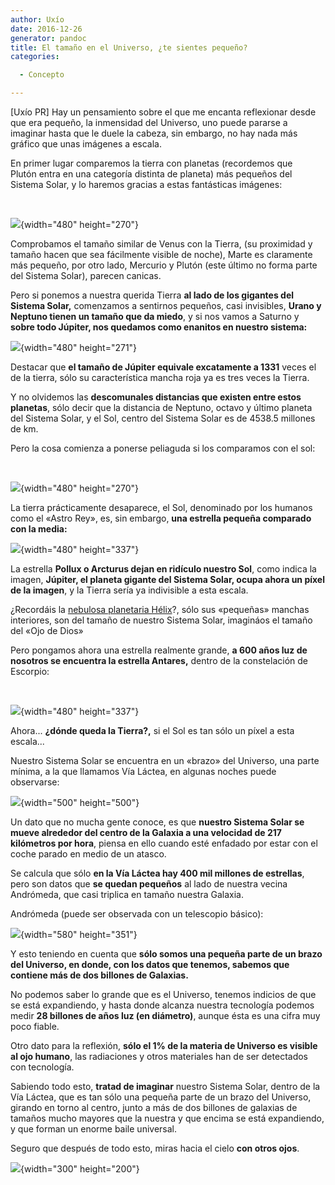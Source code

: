 ```yaml
---
author: Uxío
date: 2016-12-26
generator: pandoc
title: El tamaño en el Universo, ¿te sientes pequeño?
categories:

  - Concepto

---
```




\[Uxío PR\] Hay un pensamiento sobre el que me encanta reflexionar desde
que era pequeño, la inmensidad del Universo, uno puede pararse a
imaginar hasta que le duele la cabeza, sin embargo, no hay nada más
gráfico que unas imágenes a escala.

En primer lugar comparemos la tierra con planetas (recordemos que
Plutón entra en una categoría distinta de planeta) más pequeños del
Sistema Solar, y lo haremos gracias a estas fantásticas imágenes:

 

![](http://www.seti-argentina.com.ar/files/p318a.jpg){width="480"
height="270"}

Comprobamos el tamaño similar de Venus con la Tierra, (su proximidad y
tamaño hacen que sea fácilmente visible de noche), Marte es claramente
más pequeño, por otro lado, Mercurio y Plutón (este último no forma
parte del Sistema Solar), parecen canicas.

Pero si ponemos a nuestra querida Tierra **al lado de los gigantes del
Sistema Solar,** comenzamos a sentirnos pequeños, casi invisibles,
**Urano y Neptuno tienen un tamaño que da miedo**, y si nos vamos a
Saturno y **sobre todo Júpiter, nos quedamos como enanitos en nuestro
sistema:**

![](http://www.seti-argentina.com.ar/files/p318b.jpg){width="480"
height="271"}

Destacar que **el tamaño de Júpiter equivale excatamente a 1331** veces
el de la tierra, sólo su característica mancha roja ya es tres veces la
Tierra.

Y no olvidemos las **descomunales distancias que existen entre estos
planetas**, sólo decir que la distancia de Neptuno, octavo y último
planeta del Sistema Solar, y el Sol, centro del Sistema Solar es de
4538.5 millones de km.

Pero la cosa comienza a ponerse peliaguda si los comparamos con el sol:

 

![](http://www.seti-argentina.com.ar/files/p318c.jpg){width="480"
height="270"}

La tierra prácticamente desaparece, el Sol, denominado por los humanos
como el «Astro Rey», es, sin embargo, **una estrella pequeña comparado
con la media:**

![](http://www.seti-argentina.com.ar/files/p318d.jpg){width="480"
height="337"}

La estrella **Pollux o Arcturus dejan en ridículo nuestro Sol**, como
indica la imagen, **Júpiter, el planeta gigante del Sistema Solar, ocupa
ahora un píxel de la imagen**, y la Tierra sería ya indivisible a esta
escala.

¿Recordáis la [nebulosa planetaria
Hélix](http://entelequia.bligoo.com/content/view/455931)?, sólo sus
«pequeñas» manchas interiores, son del tamaño de nuestro Sistema Solar,
imagináos el tamaño del «Ojo de Dios»

Pero pongamos ahora una estrella realmente grande, **a 600 años luz de
nosotros se encuentra la estrella Antares,** dentro de la constelación
de Escorpio:

 

![](http://www.seti-argentina.com.ar/files/p318e.jpg){width="480"
height="337"}

Ahora... **¿dónde queda la Tierra?,** si el Sol es tan sólo un píxel a
esta escala...

Nuestro Sistema Solar se encuentra en un «brazo» del Universo, una parte
mínima, a la que llamamos Vía Láctea, en algunas noches puede
observarse:

![](http://starmatt.com/gallery/astro/02041612.jpg){width="500"
height="500"}

Un dato que no mucha gente conoce, es que **nuestro Sistema Solar se
mueve alrededor del centro de la Galaxia a una velocidad de 217
kilómetros por hora**, piensa en ello cuando esté enfadado por estar con
el coche parado en medio de un atasco.

Se calcula que sólo **en la Vía Láctea hay 400 mil millones de
estrellas**, pero son datos que **se quedan pequeños** al lado de
nuestra vecina Andrómeda, que casi triplica en tamaño nuestra Galaxia.

Andrómeda (puede ser observada con un telescopio básico):

![](http://antwrp.gsfc.nasa.gov/apod/image/m31_oregon.gif){width="580"
height="351"}

Y esto teniendo en cuenta que **sólo somos una pequeña parte de un brazo
del Universo, en donde, con los datos que tenemos, sabemos que contiene
más de dos billones de Galaxias.**

No podemos saber lo grande que es el Universo, tenemos indicios de que
se está expandiendo, y hasta donde alcanza nuestra tecnología podemos
medir **28 billones de años luz (en diámetro)**, aunque ésta es una
cifra muy poco fiable.

Otro dato para la reflexión, **sólo el 1% de la materia de Universo es
visible al ojo humano**, las radiaciones y otros materiales han de ser
detectados con tecnología.

Sabiendo todo esto, **tratad de imaginar** nuestro Sistema Solar, dentro
de la Vía Láctea, que es tan sólo una pequeña parte de un brazo del
Universo, girando en torno al centro, junto a más de dos billones de
galaxias de tamaños mucho mayores que la nuestra y que encima se está
expandiendo, y que forman un enorme baile universal.

Seguro que después de todo esto, miras hacia el cielo **con otros
ojos**.

![](http://imagenes.lavanguardia.es/lavanguardia/img/20090226/helix1_JR2602090.jpg){width="300"
height="200"}
